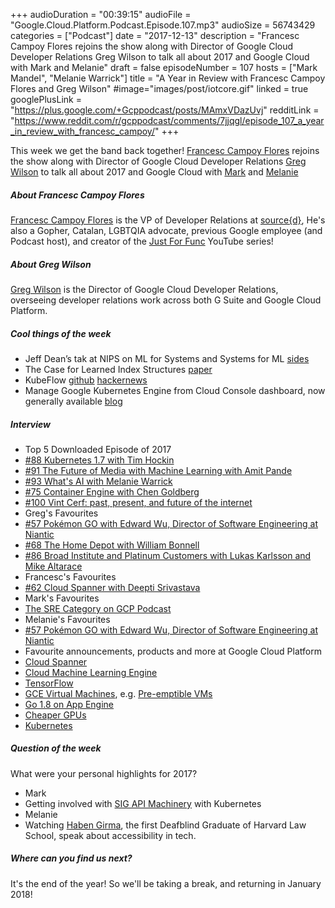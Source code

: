 +++
audioDuration = "00:39:15"
audioFile = "Google.Cloud.Platform.Podcast.Episode.107.mp3"
audioSize = 56743429
categories = ["Podcast"]
date = "2017-12-13"
description = "Francesc Campoy Flores rejoins the show along with Director of Google Cloud Developer Relations Greg Wilson to talk all about 2017 and Google Cloud with Mark and Melanie"
draft = false
episodeNumber = 107
hosts = ["Mark Mandel", "Melanie Warrick"]
title = "A Year in Review with Francesc Campoy Flores and Greg Wilson"
#image="images/post/iotcore.gif"
linked = true
googlePlusLink = "https://plus.google.com/+Gcppodcast/posts/MAmxVDazUvj"
redditLink = "https://www.reddit.com/r/gcppodcast/comments/7jjqgl/episode_107_a_year_in_review_with_francesc_campoy/"
+++

This week we get the band back together! [Francesc Campoy Flores](https://www.twitter.com/francesc) rejoins the show
along with Director of Google Cloud Developer Relations [Greg Wilson](https://twitter.com/gregsramblings) to talk all about
2017 and Google Cloud with [Mark](https://twitter.com/Neurotic) and [Melanie](https://twitter.com/nyghtowl)

<!--more-->

##### About Francesc Campoy Flores
[Francesc Campoy Flores](https://www.twitter.com/francesc) is the VP of Developer Relations at [source{d}](https://sourced.tech), 
He's also a Gopher, Catalan, LGBTQIA advocate, previous Google employee (and Podcast host), and creator of the [Just For Func](https://www.youtube.com/c/justforfunc/) YouTube series!

##### About Greg Wilson

[Greg Wilson](https://twitter.com/gregsramblings) is the Director of Google Cloud Developer Relations, overseeing
developer relations work across both G Suite and Google Cloud Platform.

##### Cool things of the week
- Jeff Dean’s tak at NIPS on ML for Systems and Systems for ML [sides](http://learningsys.org/nips17/assets/slides/dean-nips17.pdf)
- The Case for Learned Index Structures [paper](https://www.arxiv-vanity.com/papers/1712.01208v1/)
- KubeFlow [github](https://github.com/google/kubeflow) [hackernews](https://news.ycombinator.com/item?id=15873659)
- Manage Google Kubernetes Engine from Cloud Console dashboard, now generally available [blog](https://cloudplatform.googleblog.com/2017/12/Manage-Google-Kubernetes-Engine-from-Cloud-Console-dashboard-now-generally-available.html)

##### Interview

- Top 5 Downloaded Episode of 2017
 - [#88 Kubernetes 1.7 with Tim Hockin](https://www.gcppodcast.com/post/episode-88-kubernetes-1-7-with-tim-hockin/)
 - [#91 The Future of Media with Machine Learning with Amit Pande](https://www.gcppodcast.com/post/episode-91-the-future-of-media-with-machine-learning-with-amit-pande/)
 - [#93 What's AI with Melanie Warrick](https://www.gcppodcast.com/post/episode-93-whats-ai-with-melanie-warrick/)
 - [#75 Container Engine with Chen Goldberg](https://www.gcppodcast.com/post/episode-75-container-engine-with-chen-goldberg/)
 - [#100 Vint Cerf: past, present, and future of the internet](https://www.gcppodcast.com/post/episode-100-vint-cerf/) 
- Greg's Favourites
 - [#57 Pokémon GO with Edward Wu, Director of Software Engineering at Niantic](https://www.gcppodcast.com/post/episode-57-pokemon-go-with-edward-wu/)
 - [#68 The Home Depot with William Bonnell](https://www.gcppodcast.com/post/episode-68-the-home-depot-with-william-bonnell/)
 - [#86 Broad Institute and Platinum Customers with Lukas Karlsson and Mike Altarace](https://www.gcppodcast.com/post/episode-86-broad-institute-and-platinum-customers-with-lukas-karlsson-and-mike-altarace/)
- Francesc's Favourites
 - [#62 Cloud Spanner with Deepti Srivastava](https://www.gcppodcast.com/post/episode-62-cloud-spanner-with-deepti-srivastava/)
- Mark's Favourites
 - [The SRE Category on GCP Podcast](https://www.gcppodcast.com/categories/sre/)
- Melanie's Favourites
 - [#57 Pokémon GO with Edward Wu, Director of Software Engineering at Niantic](https://www.gcppodcast.com/post/episode-57-pokemon-go-with-edward-wu/)
- Favourite announcements, products and more at Google Cloud Platform
 - [Cloud Spanner](https://cloud.google.com/spanner/)
 - [Cloud Machine Learning Engine](https://cloud.google.com/ml-engine/)
 - [TensorFlow](https://www.tensorflow.org)
 - [GCE Virtual Machines](https://cloud.google.com/compute/), e.g. [Pre-emptible VMs](https://cloud.google.com/preemptible-vms/)
 - [Go 1.8 on App Engine](https://cloudplatform.googleblog.com/2017/10/announcing-Go-1-8-on-App-Engine-Standard-Environment.html)
 - [Cheaper GPUs](https://cloudplatform.googleblog.com/2017/11/new-lower-prices-for-GPUs-and-preemptible-Local-SSDs.html)
 - [Kubernetes](https://www.kubernetes.io)

##### Question of the week

 What were your personal highlights for 2017?

- Mark
 - Getting involved with [SIG API Machinery](https://github.com/kubernetes/community/tree/master/sig-api-machinery) with Kubernetes
- Melanie
 - Watching [Haben Girma](https://twitter.com/HabenGirma), the first Deafblind Graduate of Harvard Law School, speak about accessibility in tech.
 
##### Where can you find us next?

It's the end of the year! So we'll be taking a break, and returning in January 2018!